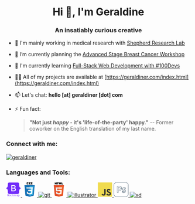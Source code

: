 <h1 align="center">Hi 👋, I'm Geraldine</h1>
<h3 align="center">An insatiably curious creative</h3>

- 🧬 I'm mainly working in medical research with [Shepherd Research Lab](https://shepherdresearchlab.org)

- 🎈 I’m currently planning the [Advanced Stage Breast Cancer Workshop](https://breastdenstiyworkshop.org/abc)

- 🌱 I'm currently learning [Full-Stack Web Development with #100Devs](https://github.com/geraldiner/100devs)

- 👨‍💻 All of my projects are available at [https://geraldiner.com/index.html](https://geraldiner.com/index.html)

- 📫 Let's chat: **hello [at] geraldiner [dot] com**

- ⚡ Fun fact: 
    > **"Not just *happy* - it's 'life-of-the-party' happy."**
    -- Former coworker on the English translation of my last name.

<h3 align="left">Connect with me:</h3>
<p align="left">
<a href="https://linkedin.com/in/geraldiner" target="blank"><img align="center" src="https://cdn.jsdelivr.net/npm/simple-icons@3.0.1/icons/linkedin.svg" alt="geraldiner" height="30" width="40" /></a>
</p>

<h3 align="left">Languages and Tools:</h3>
<p align="left"> <a href="https://getbootstrap.com" target="_blank"> <img src="https://raw.githubusercontent.com/devicons/devicon/master/icons/bootstrap/bootstrap-plain-wordmark.svg" alt="bootstrap" width="40" height="40"/> </a> <a href="https://www.w3schools.com/css/" target="_blank"> <img src="https://raw.githubusercontent.com/devicons/devicon/master/icons/css3/css3-original-wordmark.svg" alt="css3" width="40" height="40"/> </a> <a href="https://git-scm.com/" target="_blank"> <img src="https://www.vectorlogo.zone/logos/git-scm/git-scm-icon.svg" alt="git" width="40" height="40"/> </a> <a href="https://www.w3.org/html/" target="_blank"> <img src="https://raw.githubusercontent.com/devicons/devicon/master/icons/html5/html5-original-wordmark.svg" alt="html5" width="40" height="40"/> </a> <a href="https://www.adobe.com/in/products/illustrator.html" target="_blank"> <img src="https://www.vectorlogo.zone/logos/adobe_illustrator/adobe_illustrator-icon.svg" alt="illustrator" width="40" height="40"/> </a> <a href="https://developer.mozilla.org/en-US/docs/Web/JavaScript" target="_blank"> <img src="https://raw.githubusercontent.com/devicons/devicon/master/icons/javascript/javascript-original.svg" alt="javascript" width="40" height="40"/> </a> <a href="https://www.photoshop.com/en" target="_blank"> <img src="https://raw.githubusercontent.com/devicons/devicon/master/icons/photoshop/photoshop-line.svg" alt="photoshop" width="40" height="40"/> </a> <a href="https://www.adobe.com/products/xd.html" target="_blank"> <img src="https://cdn.worldvectorlogo.com/logos/adobe-xd.svg" alt="xd" width="40" height="40"/> </a> </p>
